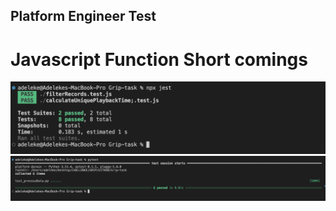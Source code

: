 ## Platform Engineer Test

# Javascript Function Short comings

![image](./javascript-test.png)
![image](./pyhonTest.png)